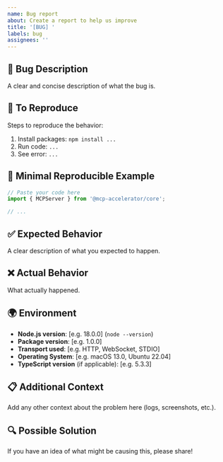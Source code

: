 ```yaml
---
name: Bug report
about: Create a report to help us improve
title: '[BUG] '
labels: bug
assignees: ''
---
```


## 🐛 Bug Description

A clear and concise description of what the bug is.

## 🔄 To Reproduce

Steps to reproduce the behavior:

1. Install packages: `npm install ...`
2. Run code: `...`
3. See error: `...`

## 📝 Minimal Reproducible Example

```typescript
// Paste your code here
import { MCPServer } from '@mcp-accelerator/core';

// ...
```

## ✅ Expected Behavior

A clear description of what you expected to happen.

## ❌ Actual Behavior

What actually happened.

## 🌍 Environment

- **Node.js version**: [e.g. 18.0.0] (`node --version`)
- **Package version**: [e.g. 1.0.0]
- **Transport used**: [e.g. HTTP, WebSocket, STDIO]
- **Operating System**: [e.g. macOS 13.0, Ubuntu 22.04]
- **TypeScript version** (if applicable): [e.g. 5.3.3]

## 📋 Additional Context

Add any other context about the problem here (logs, screenshots, etc.).

## 🔍 Possible Solution

If you have an idea of what might be causing this, please share!
